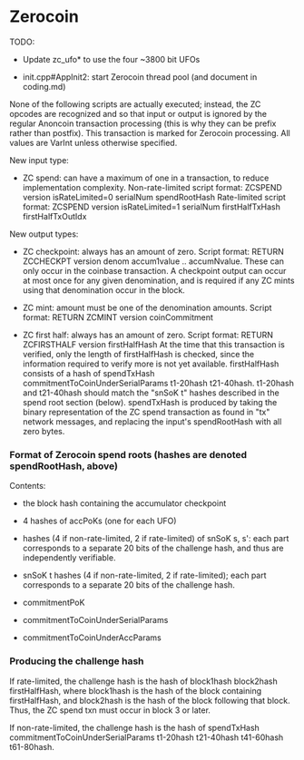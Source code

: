 Zerocoin
=====================

TODO:

* Update zc_ufo* to use the four ~3800 bit UFOs

* init.cpp#AppInit2: start Zerocoin thread pool (and document in coding.md)


None of the following scripts are actually executed; instead, the ZC opcodes
are recognized and so that input or output is ignored by the regular Anoncoin
transaction processing (this is why they can be prefix rather than postfix).
This transaction is marked for Zerocoin processing. All values are VarInt
unless otherwise specified.

New input type:

* ZC spend: can have a maximum of one in a transaction, to reduce
  implementation complexity.
  Non-rate-limited script format: ZCSPEND version isRateLimited=0 serialNum spendRootHash
  Rate-limited script format: ZCSPEND version isRateLimited=1 serialNum firstHalfTxHash firstHalfTxOutIdx

New output types:

* ZC checkpoint: always has an amount of zero.
  Script format: RETURN ZCCHECKPT version denom accum1value .. accumNvalue.
  These can only occur in the coinbase transaction. A checkpoint output can
  occur at most once for any given denomination, and is required if any ZC mints
  using that denomination occur in the block.

* ZC mint: amount must be one of the denomination amounts.
  Script format: RETURN ZCMINT version coinCommitment

* ZC first half: always has an amount of zero.
  Script format: RETURN ZCFIRSTHALF version firstHalfHash
  At the time that this transaction is verified, only the length of firstHalfHash
  is checked, since the information required to verify more is not yet
  available.
  firstHalfHash consists of a hash of spendTxHash commitmentToCoinUnderSerialParams t1-20hash t21-40hash.
  t1-20hash and t21-40hash should match the "snSoK t" hashes described in
  the spend root section (below). spendTxHash is produced by taking the binary
  representation of the ZC spend transaction as found in "tx" network messages,
  and replacing the input's spendRootHash with all zero bytes.



### Format of Zerocoin spend roots (hashes are denoted spendRootHash, above)

Contents:

* the block hash containing the accumulator checkpoint

* 4 hashes of accPoKs (one for each UFO)

* hashes (4 if non-rate-limited, 2 if rate-limited) of snSoK s, s': each part
  corresponds to a separate 20 bits of the challenge hash, and thus are
  independently verifiable.

* snSoK t hashes (4 if non-rate-limited, 2 if rate-limited); each part corresponds
  to a separate 20 bits of the challenge hash.

* commitmentPoK

* commitmentToCoinUnderSerialParams

* commitmentToCoinUnderAccParams


### Producing the challenge hash

If rate-limited, the challenge hash is the hash of block1hash block2hash firstHalfHash,
where block1hash is the hash of the block containing firstHalfHash, and
block2hash is the hash of the block following that block. Thus, the ZC spend
txn must occur in block 3 or later.

If non-rate-limited, the challenge hash is the hash of spendTxHash commitmentToCoinUnderSerialParams t1-20hash t21-40hash t41-60hash t61-80hash.
